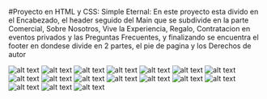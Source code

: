 #Proyecto en HTML y CSS: Simple Eternal:
En este proyecto esta divido en el Encabezado, el header seguido del Main que se subdivide en la parte Comercial, Sobre Nosotros, Vive la Experiencia, Regalo, Contratacion en eventos privados y las Preguntas Frecuentes, y finalizando se encuentra el footer en dondese divide en 2 partes, el pie de pagina y los Derechos de autor

![alt text](<WhatsApp Image 2024-06-17 at 1.41.10 PM.jpeg>)
![alt text](<WhatsApp Image 2024-06-17 at 1.41.10 PM (1).jpeg>)
![alt text](<WhatsApp Image 2024-06-17 at 1.41.09 PM.jpeg>)
![alt text](<WhatsApp Image 2024-06-17 at 1.41.09 PM (1).jpeg>)
![alt text](<WhatsApp Image 2024-06-17 at 1.41.09 PM (2).jpeg>)
![alt text](<WhatsApp Image 2024-06-17 at 1.41.09 PM (4).jpeg>)
![alt text](<WhatsApp Image 2024-06-17 at 1.41.09 PM (5).jpeg>)
![alt text](<WhatsApp Image 2024-06-17 at 1.41.09 PM (6).jpeg>)
![alt text](<WhatsApp Image 2024-06-17 at 1.41.09 PM (7).jpeg>)
![alt text](<WhatsApp Image 2024-06-17 at 1.41.07 PM.jpeg>)
![alt text](<WhatsApp Image 2024-06-17 at 1.41.07 PM (1).jpeg>)
![alt text](<WhatsApp Image 2024-06-17 at 1.41.07 PM (2).jpeg>)
![alt text](<WhatsApp Image 2024-06-17 at 1.41.06 PM.jpeg>)
![alt text](<WhatsApp Image 2024-06-17 at 1.41.06 PM (1).jpeg>)
![alt text](<WhatsApp Image 2024-06-17 at 1.41.06 PM (2).jpeg>)
![alt text](<WhatsApp Image 2024-06-17 at 1.41.05 PM.jpeg>)
![alt text](<WhatsApp Image 2024-06-17 at 1.41.04 PM.jpeg>)